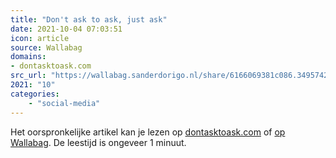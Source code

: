 ```yaml
---
title: "Don't ask to ask, just ask"
date: 2021-10-04 07:03:51
icon: article
source: Wallabag
domains:
- dontasktoask.com
src_url: "https://wallabag.sanderdorigo.nl/share/6166069381c086.34957429"
2021: "10"
categories:
    - "social-media"
---
```

Het oorspronkelijke artikel kan je lezen op [dontasktoask.com](https://dontasktoask.com/?mc_cid=a6a5fd19e4&amp;mc_eid=91988bade5) of [op Wallabag](https://wallabag.sanderdorigo.nl/share/6166069381c086.34957429). De leestijd is ongeveer 1 minuut.